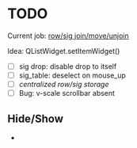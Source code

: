 # TODO

Current job: [row/sig join/move/unjoin](https://github.com/tieugene/iosc.py/milestone/11)

Idea: QListWidget.setItemWidget()

- [ ] sig drop: disable drop to itself
- [ ] sig_table: deselect on mouse_up
- [ ] *centralized row/sig storage*
- [ ] Bug: v-scale scrollbar absent

## Hide/Show

- 